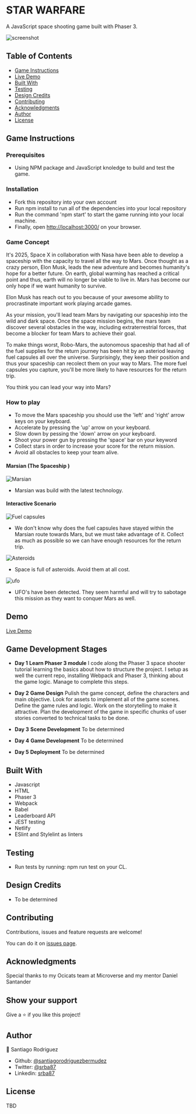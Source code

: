 # STAR WARFARE
A JavaScript space shooting game built with Phaser 3.

![screenshot]()

## Table of Contents

* [Game Instructions](#game-instructions)
* [Live Demo](#demo)
* [Built With](#built-with)
* [Testing](#testing)
* [Design Credits](#design-credits)
* [Contributing](#contributing)
* [Acknowledgments](#acknowledgments)
* [Author](#author)
* [License](#license)

## Game Instructions

### Prerequisites

- Using NPM package and JavaScript knoledge to build and test the game.

### Installation

- Fork this repository into your own account
- Run npm install to run all of the dependencies into your local repository
- Run the command 'npm start' to start the game running into your local machine.
- Finally, open [http://localhost:3000/](http://localhost:3000/) on your browser.

### Game Concept

It's 2025, Space X in collaboration with Nasa have been able to develop a spaceship with the capacity to travel all the way to Mars. Once thought as a crazy person, Elon Musk, leads the new adventure and becomes humanity's hope for a better future. On earth, global warming has reached a critical point and thus, earth will no longer be viable to live in. Mars has become our only hope if we want humanity to survive.

Elon Musk has reach out to you because of your awesome ability to procrastinate important work playing arcade games. 

As your mission, you'll lead team Mars by navigating our spaceship into the wild and dark space. Once the space mission begins, the mars team discover several obstacles in the way, including extraterrestrial forces, that become a blocker for team Mars to achieve their goal.

To make things worst, Robo-Mars, the autonomous spaceship that had all of the fuel supplies for the return journey has been hit by an asteriod leaving fuel capsules all over the universe. Surprisingly, they keep their position and thus your spaceship can recolect them on your way to Mars. The more fuel capsules you capture, you'll be more likely to have resources for the return trip.

You think you can lead your way into Mars?

### How to play

- To move the Mars spaceship you should use the 'left' and 'right' arrow keys on your keyboard.
- Accelerate by pressing the 'up' arrow on your keyboard.
- Slow down by pessing the 'down' arrow on your keyboard.
- Shoot your power gun by pressing the 'space' bar on your keyword
- Collect stars in order to increase your score for the return mission.
- Avoid all obstacles to keep your team alive.

#### Marsian (The Spaceship )

![Marsian]()

- Marsian was build with the latest technology.

#### Interactive Scenario

![Fuel capsules]()

- We don't know why does the fuel capsules have stayed within the Marsian route towards Mars, but we must take advantage of it. Collect as much as possible so we can have enough resources for the return trip.

![Asteroids]()

- Space is full of asteroids. Avoid them at all cost. 

![ufo]()

- UFO's have been detected. They seem harmful and will try to sabotage this mission as they want to conquer Mars as well. 

## Demo

[Live Demo]()

## Game Development Stages

- **Day 1**
**Learn Phaser 3 module**
 I code along the Phaser 3 space shooter tutorial learning the basics about how to structure the project. I setup as well the current repo, installing Webpack and Phaser 3, thinking about the game logic. Manage to complete this steps. 

- **Day 2**
**Game Design**
 Pulish the game concept, define the characters and main objective. Look for assets to implement all of the game scenes. Define the game rules and logic. Work on the storytelling to make it attractive. Plan the development of the game in specific chunks of user stories converted to technical tasks to be done. 

- **Day 3**
**Scene Development**
 To be determined

- **Day 4**
**Game Development**
 To be determined

- **Day 5**
**Deployment**
 To be determined

## Built With
- Javascript
- HTML
- Phaser 3
- Webpack
- Babel
- Leaderboard API
- JEST testing
- Netlify
- ESlint and Stylelint as linters

## Testing

- Run tests by running: npm run test on your CL.

## Design Credits

- To be determined

## Contributing

Contributions, issues and feature requests are welcome!

You can do it on [issues page](issues/).

## Acknowledgments

Special thanks to my Ocicats team at Microverse and my mentor Daniel Santander

## Show your support

Give a ⭐️ if you like this project!

## Author

👤 Santiago Rodriguez
- Github: [@santiagorodriguezbermudez](https://github.com/santiagorodriguezbermudez)
- Twitter: [@srba87](https://twitter.com/srba87)
- Linkedin: [srba87](https://linkedin.com/in/srba)

## License

TBD